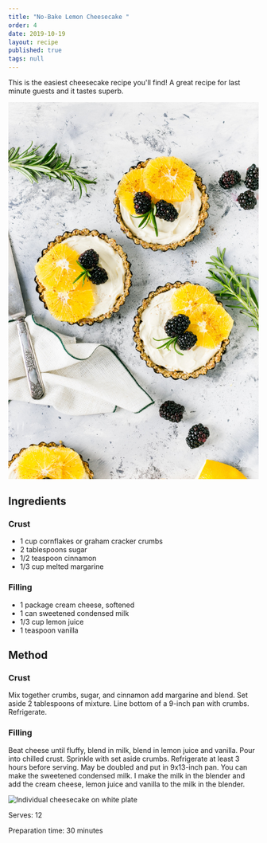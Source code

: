 ```yaml
---
title: "No-Bake Lemon Cheesecake "
order: 4
date: 2019-10-19
layout: recipe
published: true
tags: null
---
```

This is the easiest cheesecake recipe you'll find! A great recipe for last minute guests and it tastes superb. 

![individual cheesecakes with yellow fruit on top. ](../uploads/kim-daniels-orkeasjey74-unsplash.jpg)

## Ingredients

### Crust

* 1 cup cornflakes or graham cracker crumbs 
* 2 tablespoons sugar 
* 1/2 teaspoon cinnamon
* 1/3 cup melted margarine 

### Filling

* 1 package cream cheese, softened
* 1 can sweetened condensed milk 
* 1/3 cup lemon juice 
* 1 teaspoon vanilla 

## Method

### Crust

Mix together crumbs, sugar, and cinnamon add margarine and blend. Set aside 2 tablespoons of mixture. Line bottom of a 9-inch pan with crumbs. Refrigerate.  

### Filling

Beat cheese until fluffy, blend in milk, blend in lemon juice and vanilla. Pour into chilled crust. Sprinkle with set aside crumbs. Refrigerate at least 3 hours before serving. May be doubled and put in 9x13-inch pan. You can make the sweetened condensed milk. I make the milk in the blender and add the cream cheese, lemon juice and vanilla to the milk in the blender.

![Individual cheesecake on white plate ](../uploads/foodie-flavours-8t6ynmypeqg-unsplash.jpg)

Serves: 12

Preparation time: 30 minutes